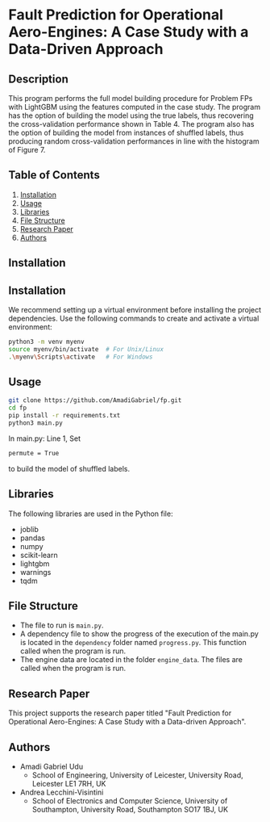# Fault Prediction for Operational Aero-Engines: A Case Study with a Data-Driven Approach

## Description

This program performs the full model building procedure for Problem FPs with LightGBM using the features computed in the case study. The program has the option of building the model using the true labels, thus recovering the cross-validation performance shown in Table 4. The program also has the option of building the model from instances of shuffled labels, thus producing random cross-validation performances in line with the histogram of Figure 7.

## Table of Contents

1. [Installation](#installation)
2. [Usage](#usage)
3. [Libraries](#libraries)
4. [File Structure](#file-structure)
5. [Research Paper](#research-paper)
6. [Authors](#authors)

## Installation

## Installation

We recommend setting up a virtual environment before installing the project dependencies. 
Use the following commands to create and activate a virtual environment:

```bash
python3 -m venv myenv
source myenv/bin/activate  # For Unix/Linux
.\myenv\Scripts\activate   # For Windows
```

## Usage
```bash
git clone https://github.com/AmadiGabriel/fp.git
cd fp
pip install -r requirements.txt
python3 main.py
```
In main.py:
Line 1, Set 
```bash
permute = True
```
to build the model of shuffled labels.


## Libraries

The following libraries are used in the Python file:
- joblib
- pandas
- numpy
- scikit-learn
- lightgbm
- warnings
- tqdm

## File Structure

- The file to run is `main.py`.
- A dependency file to show the progress of the execution of the main.py is located in the `dependency` folder named `progress.py`. This function called when the program is run.
- The engine data are located in the folder `engine_data`. The files are called when the program is run.

## Research Paper

This project supports the research paper titled "Fault Prediction for Operational Aero-Engines: A Case Study with a Data-driven Approach".

## Authors

- Amadi Gabriel Udu
  - School of Engineering, University of Leicester, University Road, Leicester LE1 7RH, UK
- Andrea Lecchini-Visintini
  - School of Electronics and Computer Science, University of Southampton, University Road, Southampton SO17 1BJ, UK
